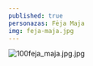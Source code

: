 ```yaml
---
published: true
personazas: Fėja Maja
img: feja-maja.jpg
---
```

![100feja_maja.jpg.jpg]({{site.baseurl}}/img/personazai/100feja_maja.jpg.jpg)

